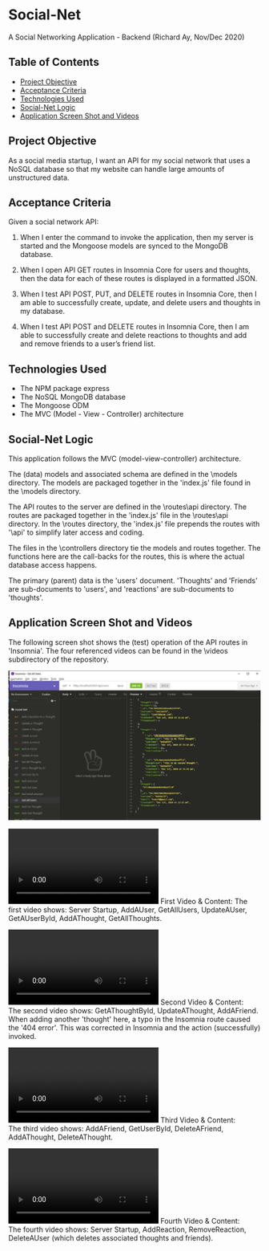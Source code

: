 # Social-Net
A Social Networking Application - Backend
(Richard Ay, Nov/Dec 2020)

## Table of Contents
* [Project Objective](#project-objective)
* [Acceptance Criteria](#acceptance-criteria)
* [Technologies Used](#technologies-used)
* [Social-Net Logic](#social-net-logic)
* [Application Screen Shot and Videos](#application-screen-shot-and-videos)


## Project Objective
As a social media startup, I want an API for my social network that uses a NoSQL database
so that my website can handle large amounts of unstructured data.

## Acceptance Criteria
Given a social network API:

1) When I enter the command to invoke the application, then my server is started and the Mongoose models are synced to the MongoDB database.

2) When I open API GET routes in Insomnia Core for users and thoughts, then the data for each of these routes is displayed in a formatted JSON.

3) When I test API POST, PUT, and DELETE routes in Insomnia Core, then I am able to successfully create, update, and delete users and thoughts in my database.

4) When I test API POST and DELETE routes in Insomnia Core, then I am able to successfully create and delete reactions to thoughts and add and remove friends to a user’s friend list.

## Technologies Used
* The NPM package express
* The NoSQL MongoDB database 
* The Mongoose ODM
* The MVC (Model - View - Controller) architecture

## Social-Net Logic
This application follows the MVC (model-view-controller) architecture.  

The (data) models and associated schema are defined in the \models directory.  The models are packaged together in the 'index.js' file found in the \models directory.

The API routes to the server are defined in the \routes\api directory.  The routes are packaged together in the 'index.js' file in the \routes\api directory.  In the \routes directory, the 'index.js' file prepends the routes with '\api' to simplify later access and coding.

The files in the \controllers directory tie the models and routes together.  The functions here are the call-backs for the routes, this is where the actual database access happens.

The primary (parent) data is the 'users' document.  'Thoughts' and 'Friends' are sub-documents to 'users', and 'reactions' are sub-documents to 'thoughts'.


## Application Screen Shot and Videos
The following screen shot shows the (test) operation of the API routes in 'Insomnia'.  The four referenced videos can be found in the \videos subdirectory of the repository.

![Social-Net Image](./videos/insomnia1.jpg)


![Social-Net Video1](./videos/social-video1.mp4)  First Video & Content: 
The first video shows: Server Startup, AddAUser, GetAllUsers, UpdateAUser, GetAUserById, AddAThought, GetAllThoughts.


![Social-Net Video2](./videos/social-video2.mp4) Second Video & Content:  
The second video shows: GetAThoughtById, UpdateAThought, AddAFriend.  When adding another 'thought' here, a typo in the Insomnia route caused the '404 error'.  This was corrected in Insomnia and the action (successfully) invoked.


![Social-Net Video3](./videos/social-video3.mp4) Third Video & Content:  
The third video shows: AddAFriend, GetUserById, DeleteAFriend, AddAThought, DeleteAThought.


![Social-Net Video4](./videos/social-video4.mp4) Fourth Video & Content:  
The fourth video shows: Server Startup, AddReaction, RemoveReaction, DeleteAUser (which deletes associated thoughts and friends).
